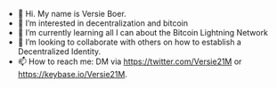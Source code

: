 - 👋 Hi.  My name is Versie Boer.
- 👀 I’m interested in decentralization and bitcoin
- 🌱 I’m currently learning all I can about the Bitcoin Lightning Network
- 💞️ I’m looking to collaborate with others on how to establish a Decentralized Identity.
- 📫 How to reach me: DM via https://twitter.com/Versie21M or https://keybase.io/Versie21M.

<!---
versieboer/versieboer is a ✨ special ✨ repository because its `README.md` (this file) appears on your GitHub profile.
You can click the Preview link to take a look at your changes.
--->
